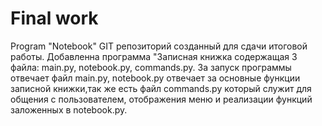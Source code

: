 # Final work
 Program "Notebook"
GIT репозиторий созданный для сдачи итоговой работы.
Добавленна программа "Записная книжка содержащая 3 файла: main.py, notebook.py, commands.py.
За запуск программы отвечает файл main.py, notebook.py отвечает за основные функции записной книжки,так же
есть файл commands.py который служит для общения с пользователем, отображения меню и реализации функций 
заложенных в notebook.py.